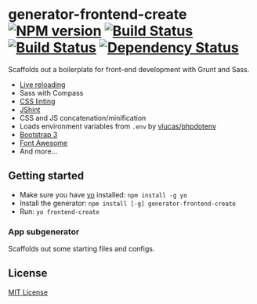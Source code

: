 # generator-frontend-create [![NPM version][npm-image]][npm-url] [![Build Status][travis-image]][travis-url] [![Build Status][appveyor-image]][appveyor-url] [![Dependency Status][daviddm-image]][daviddm-url]

Scaffolds out a boilerplate for front-end development with Grunt and Sass.

* [Live reloading](https://github.com/gruntjs/grunt-contrib-watch)
* Sass with Compass
* [CSS linting](https://github.com/gruntjs/grunt-contrib-csslint)
* [JShint](https://github.com/gruntjs/grunt-contrib-jshint)
* CSS and JS concatenation/minification
* Loads environment variables from `.env` by [vlucas/phpdotenv](https://github.com/vlucas/phpdotenv)
* [Bootstrap 3](https://getbootstrap.com/docs/3.3)
* [Font Awesome](http://fontawesome.io/icons)
* And more...

## Getting started

- Make sure you have [yo](https://github.com/yeoman/yo) installed: `npm install -g yo`
- Install the generator: `npm install [-g] generator-frontend-create`
- Run: `yo frontend-create`

### App subgenerator
Scaffolds out some starting files and configs.

## License
[MIT License](http://en.wikipedia.org/wiki/MIT_License)

[npm-image]: https://badge.fury.io/js/generator-frontend-create.svg
[npm-url]: https://npmjs.org/package/generator-frontend-create
[travis-image]: https://travis-ci.org/huynhcongtien/generator-frontend-create.svg?branch=master
[travis-url]: https://travis-ci.org/huynhcongtien/generator-frontend-create
[appveyor-image]: https://ci.appveyor.com/api/projects/status/r42nixmjsfa1p5mp/branch/master?svg=true
[appveyor-url]: https://ci.appveyor.com/project/huynhcongtien/generator-frontend-create
[daviddm-image]: https://david-dm.org/huynhcongtien/generator-frontend-create.svg?theme=shields.io
[daviddm-url]: https://david-dm.org/huynhcongtien/generator-frontend-create
